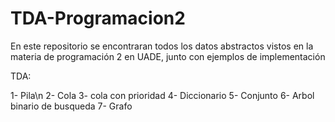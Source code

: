 # TDA-Programacion2
En este repositorio se encontraran todos los datos abstractos vistos en la materia de programación 2 en UADE, junto con ejemplos de implementación

TDA:

1- Pila\n
2- Cola
3- cola con prioridad
4- Diccionario
5- Conjunto
6- Arbol binario de busqueda
7- Grafo
